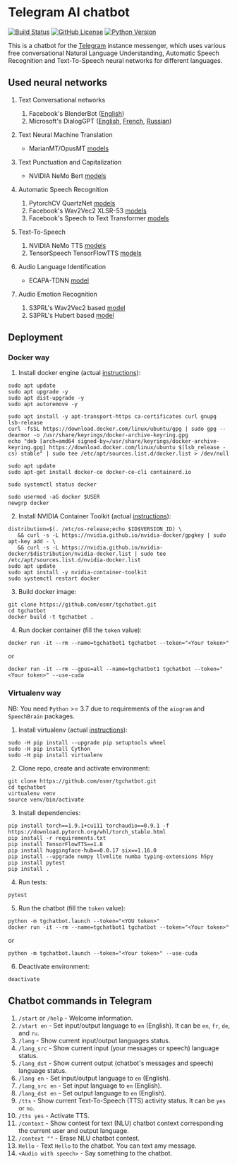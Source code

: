 # Telegram AI chatbot

[![Build Status](https://travis-ci.com/osmr/tgchatbot.svg?branch=master)](https://travis-ci.com/osmr/tgchatbot)
[![GitHub License](https://img.shields.io/badge/License-MIT-blue.svg)](https://opensource.org/licenses/MIT)
[![Python Version](https://img.shields.io/badge/python-3.7%2C3.8-lightgrey.svg)](https://github.com/osmr/imgclsmob)

This is a chatbot for the [Telegram](https://telegram.org) instance messenger, which uses various free conversational
Natural Language Understanding, Automatic Speech Recognition and Text-To-Speech neural networks for different languages.

## Used neural networks
1. Text Conversational networks
   1. Facebook's BlenderBot ([English](https://huggingface.co/facebook/blenderbot-400M-distill))
   2. Microsoft's DialogGPT ([English](https://github.com/microsoft/DialoGPT), [French](https://huggingface.co/cedpsam/chatbot_fr), [Russian](https://huggingface.co/Grossmend/rudialogpt3_medium_based_on_gpt2))

2. Text Neural Machine Translation
   - MarianMT/OpusMT [models](https://github.com/Helsinki-NLP/Opus-MT)

3. Text Punctuation and Capitalization
   - NVIDIA NeMo Bert [models](https://docs.nvidia.com/deeplearning/nemo/user-guide/docs/en/main/nlp/punctuation_and_capitalization.html)

4. Automatic Speech Recognition
   1. PytorchCV QuartzNet [models](https://github.com/osmr/imgclsmob)
   2. Facebook's Wav2Vec2 XLSR-53 [models](https://github.com/jonatasgrosman/wav2vec2-sprint)
   3. Facebook's Speech to Text Transformer [models](https://github.com/pytorch/fairseq/tree/main/examples/speech_to_text)

5. Text-To-Speech
   1. NVIDIA NeMo TTS [models](https://docs.nvidia.com/deeplearning/nemo/user-guide/docs/en/stable/tts/intro.html)
   2. TensorSpeech TensorFlowTTS [models](https://github.com/TensorSpeech/TensorFlowTTS)

6. Audio Language Identification
   - ECAPA-TDNN [model](https://huggingface.co/TalTechNLP/voxlingua107-epaca-tdnn-ce)

7. Audio Emotion Recognition
   1. S3PRL's Wav2Vec2 based [model](https://huggingface.co/superb/wav2vec2-base-superb-er)
   2. S3PRL's Hubert based [model](https://huggingface.co/superb/hubert-large-superb-er)

## Deployment

### Docker way

1. Install docker engine (actual [instructions](https://docs.docker.com/engine/install/)):
```
sudo apt update
sudo apt upgrade -y
sudo apt dist-upgrade -y
sudo apt autoremove -y

sudo apt install -y apt-transport-https ca-certificates curl gnupg lsb-release
curl -fsSL https://download.docker.com/linux/ubuntu/gpg | sudo gpg --dearmor -o /usr/share/keyrings/docker-archive-keyring.gpg
echo "deb [arch=amd64 signed-by=/usr/share/keyrings/docker-archive-keyring.gpg] https://download.docker.com/linux/ubuntu $(lsb_release -cs) stable" | sudo tee /etc/apt/sources.list.d/docker.list > /dev/null

sudo apt update
sudo apt-get install docker-ce docker-ce-cli containerd.io

sudo systemctl status docker

sudo usermod -aG docker $USER
newgrp docker
```
2. Install NVIDIA Container Toolkit (actual [instructions](https://docs.nvidia.com/datacenter/cloud-native/container-toolkit/install-guide.html)):
```
distribution=$(. /etc/os-release;echo $ID$VERSION_ID) \
   && curl -s -L https://nvidia.github.io/nvidia-docker/gpgkey | sudo apt-key add - \
   && curl -s -L https://nvidia.github.io/nvidia-docker/$distribution/nvidia-docker.list | sudo tee /etc/apt/sources.list.d/nvidia-docker.list
sudo apt update
sudo apt install -y nvidia-container-toolkit
sudo systemctl restart docker
```
3. Build docker image:
```
git clone https://github.com/osmr/tgchatbot.git
cd tgchatbot
docker build -t tgchatbot .
```
4. Run docker container (fill the `token` value):
```
docker run -it --rm --name=tgchatbot1 tgchatbot --token="<Your token>"
```
or
```
docker run -it --rm --gpus=all --name=tgchatbot1 tgchatbot --token="<Your token>" --use-cuda
```

### Virtualenv way

NB: You need `Python` >= 3.7 due to requirements of the `aiogram` and `SpeechBrain` packages.

1. Install virtualenv (actual [instructions](https://virtualenv.pypa.io/en/latest/installation.html)):
```
sudo -H pip install --upgrade pip setuptools wheel
sudo -H pip install Cython
sudo -H pip install virtualenv
```
2. Clone repo, create and activate environment:
```
git clone https://github.com/osmr/tgchatbot.git
cd tgchatbot
virtualenv venv
source venv/bin/activate
```
3. Install dependencies:
```
pip install torch==1.9.1+cu111 torchaudio==0.9.1 -f https://download.pytorch.org/whl/torch_stable.html
pip install -r requirements.txt
pip install TensorFlowTTS==1.8
pip install huggingface-hub==0.0.17 six==1.16.0
pip install --upgrade numpy llvmlite numba typing-extensions h5py
pip install pytest
pip install .
```
4. Run tests:
```
pytest
```
5. Run the chatbot (fill the `token` value):
```
python -m tgchatbot.launch --token="<YOU token>"
docker run -it --rm --name=tgchatbot1 tgchatbot --token="<Your token>"
```
or
```
python -m tgchatbot.launch --token="<Your token>" --use-cuda
```
6. Deactivate environment:
```
deactivate
```

## Chatbot commands in Telegram
1. `/start` or `/help` - Welcome information.
2. `/start en` - Set input/output language to `en` (English). It can be `en`, `fr`, `de`, and `ru`.
3. `/lang` - Show current input/output languages status.
4. `/lang_src` - Show current input (your messages or speech) language status.
5. `/lang_dst` - Show current output (chatbot's messages and speech) language status.
6. `/lang en` - Set input/output language to `en` (English).
7. `/lang_src en` - Set input language to `en` (English).
8. `/lang_dst en` - Set output language to `en` (English).
9. `/tts` - Show current Text-To-Speech (TTS) activity status. It can be `yes` or `no`.
10. `/tts yes` - Activate TTS.
11. `/context` - Show contest for text (NLU) chatbot context corresponding the current user and output language.
12. `/context ""` - Erase NLU chatbot contest.
13. `Hello` - Text `Hello` to the chatbot. You can text amy message. 
13. `<Audio with speech>` - Say something to the chatbot.
